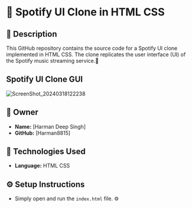 # 🎵 Spotify UI Clone in HTML CSS

## 📝 Description

This GitHub repository contains the source code for a Spotify UI clone implemented in HTML CSS. The clone replicates the user interface (UI) of the Spotify music streaming service.🚀

## Spotify UI Clone GUI

![ScreenShot_20240318122238](https://github.com/Harman8815/Spotify_hompage_UI_Clone/assets/115714095/35222274-fcff-47a5-93b7-e2787ae81c13)

## 🤵 Owner

- **Name:** [Harman Deep Singh]
- **GitHub:** [Harman8815]

## 🚀 Technologies Used

- **Language:** HTML CSS 

## ⚙️ Setup Instructions

   - Simply open and run the `index.html` file. ⚙️



